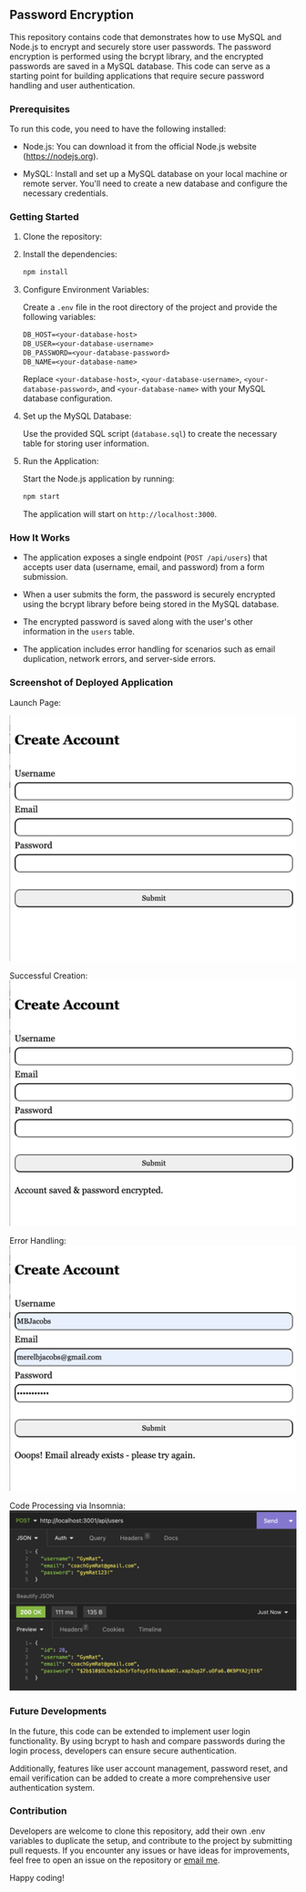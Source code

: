 ## Password Encryption 

This repository contains code that demonstrates how to use MySQL and Node.js to encrypt and securely store user passwords. The password encryption is performed using the bcrypt library, and the encrypted passwords are saved in a MySQL database. This code can serve as a starting point for building applications that require secure password handling and user authentication.

### Prerequisites

To run this code, you need to have the following installed:

- Node.js: You can download it from the official Node.js website (https://nodejs.org).

- MySQL: Install and set up a MySQL database on your local machine or remote server. You'll need to create a new database and configure the necessary credentials.


### Getting Started

1. Clone the repository:

2. Install the dependencies:

   ```bash
   npm install
   ```

3. Configure Environment Variables:

   Create a `.env` file in the root directory of the project and provide the following variables:

   ```
   DB_HOST=<your-database-host>
   DB_USER=<your-database-username>
   DB_PASSWORD=<your-database-password>
   DB_NAME=<your-database-name>
   ```

   Replace `<your-database-host>`, `<your-database-username>`, `<your-database-password>`, and `<your-database-name>` with your MySQL database configuration.

4. Set up the MySQL Database:

   Use the provided SQL script (`database.sql`) to create the necessary table for storing user information.

5. Run the Application:

   Start the Node.js application by running:

   ```bash
   npm start
   ```

   The application will start on `http://localhost:3000`.

### How It Works

- The application exposes a single endpoint (`POST /api/users`) that accepts user data (username, email, and password) from a form submission.

- When a user submits the form, the password is securely encrypted using the bcrypt library before being stored in the MySQL database.

- The encrypted password is saved along with the user's other information in the `users` table.

- The application includes error handling for scenarios such as email duplication, network errors, and server-side errors.

### Screenshot of Deployed Application

Launch Page:

![alt text](./public/assets/images/launch.png)

Successful Creation: 
![alt text](./public/assets/images/success.png)

Error Handling:
![alt text](./public/assets/images/error.png)

Code Processing via Insomnia:
![alt text](./public/assets/images/insomnia.png)

### Future Developments

In the future, this code can be extended to implement user login functionality. By using bcrypt to hash and compare passwords during the login process, developers can ensure secure authentication.

Additionally, features like user account management, password reset, and email verification can be added to create a more comprehensive user authentication system.

### Contribution

Developers are welcome to clone this repository, add their own .env variables to duplicate the setup, and contribute to the project by submitting pull requests. If you encounter any issues or have ideas for improvements, feel free to open an issue on the repository or [email me](mailto:merel.burleigh@gmail.com).

Happy coding!